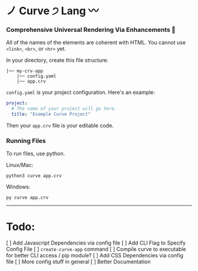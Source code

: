 # ノ Curve ੭ Lang 〰
### Comprehensive Universal Rendering Via Enhancements 🐚

All of the names of the elements are coherent with HTML.
You cannot use `<link>`, `<br>`, or `<hr>` yet.

In your directory, 
create this file structure:
```
|── my-crv-app
    |── config.yaml
    |── app.crv
```

`config.yaml` is your project configuration. 
Here's an example:

```yaml
project:
  # The name of your project will go here.
  title: "Example Curve Project"
```

Then your `app.crv` file is your editable code.

### Running Files

To run files, use python. 

Linux/Mac:
```
python3 curve app.crv
```

Windows:
```
py curve app.crv
```

---

# Todo:
[ ] Add Javascript Dependencies via config file
[ ] Add CLI Flag to Specify Config File
[ ] `create-curve-app` command
[ ] Compile curve to executable for better CLI access / pip module?
[ ] Add CSS Dependencies via config file
[ ] More config stuff in general
[ ] Better Documentation
